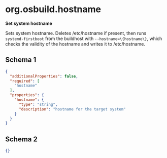 
# org.osbuild.hostname

**Set system hostname**

Sets system hostname.
Deletes /etc/hostname if present, then runs `systemd-firstboot` from the
buildhost with `--hostname=\{hostname\}`, which checks the validity of the
hostname and writes it to /etc/hostname.

## Schema 1

```json
{
  "additionalProperties": false,
  "required": [
    "hostname"
  ],
  "properties": {
    "hostname": {
      "type": "string",
      "description": "hostname for the target system"
    }
  }
}
```

## Schema 2

```json
{}
```
